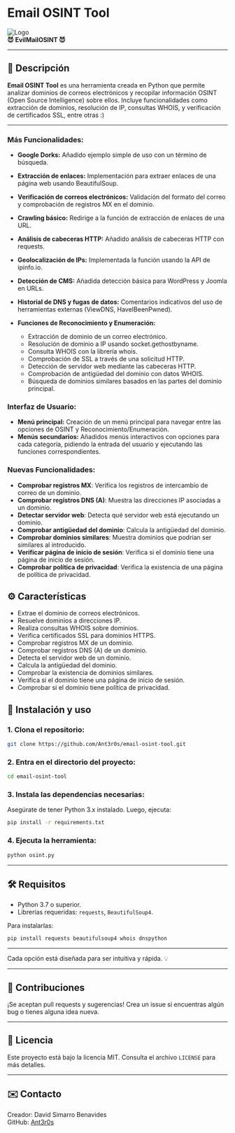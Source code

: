 # Email OSINT Tool

![Logo](https://via.placeholder.com/728x90.png?text=EvilMailOSINT)  
**😈 EvilMailOSINT 😈**

---

## 📜 Descripción
**Email OSINT Tool** es una herramienta creada en Python que permite analizar dominios de correos electrónicos y recopilar información OSINT (Open Source Intelligence) sobre ellos. Incluye funcionalidades como extracción de dominios, resolución de IP, consultas WHOIS, y verificación de certificados SSL, entre otras :)


---
### Más Funcionalidades:
- **Google Dorks:** Añadido ejemplo simple de uso con un término de búsqueda.
- **Extracción de enlaces:** Implementación para extraer enlaces de una página web usando BeautifulSoup.
- **Verificación de correos electrónicos:** Validación del formato del correo y comprobación de registros MX en el dominio.
- **Crawling básico:** Redirige a la función de extracción de enlaces de una URL.
- **Análisis de cabeceras HTTP:** Añadido análisis de cabeceras HTTP con requests.
- **Geolocalización de IPs:** Implementada la función usando la API de ipinfo.io.
- **Detección de CMS:** Añadida detección básica para WordPress y Joomla en URLs.
- **Historial de DNS y fugas de datos:** Comentarios indicativos del uso de herramientas externas (ViewDNS, HaveIBeenPwned).
  
- **Funciones de Reconocimiento y Enumeración:**
    - Extracción de dominio de un correo electrónico.
    - Resolución de dominio a IP usando socket.gethostbyname.
    - Consulta WHOIS con la librería whois.
    - Comprobación de SSL a través de una solicitud HTTP.
    - Detección de servidor web mediante las cabeceras HTTP.
    - Comprobación de antigüedad del dominio con datos WHOIS.
    - Búsqueda de dominios similares basados en las partes del dominio principal.
  
### Interfaz de Usuario:

- **Menú principal:** Creación de un menú principal para navegar entre las opciones de OSINT y Reconocimiento/Enumeración.
- **Menús secundarios:** Añadidos menús interactivos con opciones para cada categoría, pidiendo la entrada del usuario y ejecutando las funciones correspondientes.
  
### Nuevas Funcionalidades:
- **Comprobar registros MX**: Verifica los registros de intercambio de correo de un dominio.
- **Comprobar registros DNS (A)**: Muestra las direcciones IP asociadas a un dominio.
- **Detectar servidor web**: Detecta qué servidor web está ejecutando un dominio.
- **Comprobar antigüedad del dominio**: Calcula la antigüedad del dominio.
- **Comprobar dominios similares**: Muestra dominios que podrían ser similares al introducido.
- **Verificar página de inicio de sesión**: Verifica si el dominio tiene una página de inicio de sesión.
- **Comprobar política de privacidad**: Verifica la existencia de una página de política de privacidad.

## ⚙️ Características

- Extrae el dominio de correos electrónicos.
- Resuelve dominios a direcciones IP.
- Realiza consultas WHOIS sobre dominios.
- Verifica certificados SSL para dominios HTTPS.
- Comprobar registros MX de un dominio.
- Comprobar registros DNS (A) de un dominio.
- Detecta el servidor web de un dominio.
- Calcula la antigüedad del dominio.
- Comprobar la existencia de dominios similares.
- Verifica si el dominio tiene una página de inicio de sesión.
- Comprobar si el dominio tiene política de privacidad.

## 🚀 Instalación y uso

### 1. Clona el repositorio:
```bash
git clone https://github.com/Ant3r0s/email-osint-tool.git
```

### 2. Entra en el directorio del proyecto:
```bash
cd email-osint-tool
```

### 3. Instala las dependencias necesarias:
Asegúrate de tener Python 3.x instalado. Luego, ejecuta:
```bash
pip install -r requirements.txt
```

### 4. Ejecuta la herramienta:
```bash
python osint.py
```

---

## 🛠️ Requisitos
- Python 3.7 o superior.
- Librerías requeridas: `requests`, `BeautifulSoup4`.

Para instalarlas:
```bash
pip install requests beautifulsoup4 whois dnspython
```

---

Cada opción está diseñada para ser intuitiva y rápida. 💡

---

## 🖤 Contribuciones
¡Se aceptan pull requests y sugerencias! Crea un issue si encuentras algún bug o tienes alguna idea nueva.

---

## 📝 Licencia
Este proyecto está bajo la licencia MIT. Consulta el archivo `LICENSE` para más detalles.

---

## ✉️ Contacto
Creador: David Simarro Benavides  
GitHub: [Ant3r0s](https://github.com/Ant3r0s)
